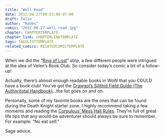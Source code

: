 ```yaml
---
title: "Well Read"
date: 2012-06-27T08:53:00-07:00
draft: false
author: "Rades"
comic: "2012-06-27-well-read.jpg"
chapter: CHAPTERTEMPLATE
chapter_link: CHAPTERLINKTEMPLATE
tags: TAGSLISTTEMPLATE
related_comics: RELATEDCOMICTEMPLATE
---
```


When we did the “<a href="https://web.archive.org/web/20171203063634/http://fromdraenor.com/?p=522">Ring of Lost</a>” strip, a few different people were intrigued at the idea of Velen’s Book Club. So consider today’s comic a bit of a follow-up!


Actually, there’s almost enough readable books in WoW that you COULD have a book club! You’ve got the [Crawgol’s Silithid Field Guide (The Authoritotal Handbook)](http://www.wowhead.com/item=50162/crawgols-silithid-field-guide)…the list goes on and on.


Personally, some of my favorite books are the ones that can be found during the Death Knight starter zone. I highly recommend taking a few moments and reading the [Corpulous’ Mess Hall Rules](http://www.wowhead.com/object=191646). They’re full of great life tips that any would-be adventurer should always be sure to remember. For example: “No eat self.”


Sage advice.

